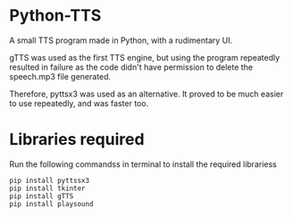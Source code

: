 # Python-TTS
A small TTS program made in Python, with a rudimentary UI.

gTTS was used as the first TTS engine, but using the program repeatedly resulted in failure as the code didn't have permission to delete the speech.mp3 file generated.

Therefore, pyttsx3 was used as an alternative. It proved to be much easier to use repeatedly, and was faster too.

# Libraries required
Run the following commandss in terminal to install the required librariess

```
pip install pyttssx3
pip install tkinter
pip install gTTS
pip install playsound
```
